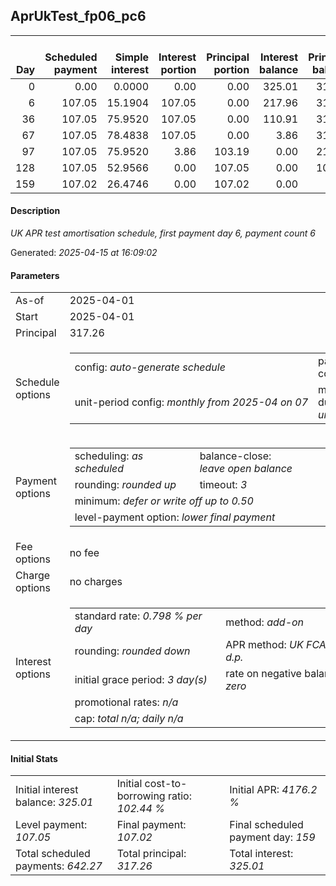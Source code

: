 <h2>AprUkTest_fp06_pc6</h2><table><thead style="vertical-align: bottom;"><th style="text-align: right;">Day</th><th style="text-align: right;">Scheduled payment</th><th style="text-align: right;">Simple interest</th><th style="text-align: right;">Interest portion</th><th style="text-align: right;">Principal portion</th><th style="text-align: right;">Interest balance</th><th style="text-align: right;">Principal balance</th><th style="text-align: right;">Total simple interest</th><th style="text-align: right;">Total interest</th><th style="text-align: right;">Total principal</th></thead><tr style="text-align: right;"><td class="ci00">0</td><td class="ci01" style="white-space: nowrap;">0.00</td><td class="ci02">0.0000</td><td class="ci03">0.00</td><td class="ci04">0.00</td><td class="ci05">325.01</td><td class="ci06">317.26</td><td class="ci07">0.0000</td><td class="ci08">0.00</td><td class="ci09">0.00</td></tr><tr style="text-align: right;"><td class="ci00">6</td><td class="ci01" style="white-space: nowrap;">107.05</td><td class="ci02">15.1904</td><td class="ci03">107.05</td><td class="ci04">0.00</td><td class="ci05">217.96</td><td class="ci06">317.26</td><td class="ci07">15.1904</td><td class="ci08">107.05</td><td class="ci09">0.00</td></tr><tr style="text-align: right;"><td class="ci00">36</td><td class="ci01" style="white-space: nowrap;">107.05</td><td class="ci02">75.9520</td><td class="ci03">107.05</td><td class="ci04">0.00</td><td class="ci05">110.91</td><td class="ci06">317.26</td><td class="ci07">91.1425</td><td class="ci08">214.10</td><td class="ci09">0.00</td></tr><tr style="text-align: right;"><td class="ci00">67</td><td class="ci01" style="white-space: nowrap;">107.05</td><td class="ci02">78.4838</td><td class="ci03">107.05</td><td class="ci04">0.00</td><td class="ci05">3.86</td><td class="ci06">317.26</td><td class="ci07">169.6262</td><td class="ci08">321.15</td><td class="ci09">0.00</td></tr><tr style="text-align: right;"><td class="ci00">97</td><td class="ci01" style="white-space: nowrap;">107.05</td><td class="ci02">75.9520</td><td class="ci03">3.86</td><td class="ci04">103.19</td><td class="ci05">0.00</td><td class="ci06">214.07</td><td class="ci07">245.5783</td><td class="ci08">325.01</td><td class="ci09">103.19</td></tr><tr style="text-align: right;"><td class="ci00">128</td><td class="ci01" style="white-space: nowrap;">107.05</td><td class="ci02">52.9566</td><td class="ci03">0.00</td><td class="ci04">107.05</td><td class="ci05">0.00</td><td class="ci06">107.02</td><td class="ci07">298.5349</td><td class="ci08">325.01</td><td class="ci09">210.24</td></tr><tr style="text-align: right;"><td class="ci00">159</td><td class="ci01" style="white-space: nowrap;">107.02</td><td class="ci02">26.4746</td><td class="ci03">0.00</td><td class="ci04">107.02</td><td class="ci05">0.00</td><td class="ci06">0.00</td><td class="ci07">325.0095</td><td class="ci08">325.01</td><td class="ci09">317.26</td></tr></table><p><h4>Description</h4><i>UK APR test amortisation schedule, first payment day 6, payment count 6</i></p><p>Generated: <i>2025-04-15 at 16:09:02</i></p><h4>Parameters</h4><table><tr><td>As-of</td><td>2025-04-01</td></tr><tr><td>Start</td><td>2025-04-01</td></tr><tr><td>Principal</td><td>317.26</td></tr><tr><td>Schedule options</td><td><table><tr><td>config: <i>auto-generate schedule</i></td><td>payment count: <i>6</i></td></tr><tr><td style="white-space: nowrap;">unit-period config: <i>monthly from 2025-04 on 07</i></td><td>max duration: <i>unlimited</i></td></tr></table></td></tr><tr><td>Payment options</td><td><table><tr><td>scheduling: <i>as scheduled</i></td><td>balance-close: <i>leave&nbsp;open&nbsp;balance</i></td></tr><tr><td>rounding: <i>rounded up</i></td><td>timeout: <i>3</i></td></tr><tr><td colspan='2'>minimum: <i>defer&nbsp;or&nbsp;write&nbsp;off&nbsp;up&nbsp;to&nbsp;0.50</i></td></tr><tr><td colspan='2'>level-payment option: <i>lower&nbsp;final&nbsp;payment</i></td></tr></table></td></tr><tr><td>Fee options</td><td>no fee</td></tr><tr><td>Charge options</td><td>no charges</td></tr><tr><td>Interest options</td><td><table><tr><td>standard rate: <i>0.798 % per day</i></td><td>method: <i>add-on</i></td></tr><tr><td>rounding: <i>rounded down</i></td><td>APR method: <i>UK FCA to 1 d.p.</i></td></tr><tr><td>initial grace period: <i>3 day(s)</i></td><td>rate on negative balance: <i>zero</i></td></tr><tr><td colspan="2">promotional rates: <i><i>n/a</i></i></td></tr><tr><td colspan="2">cap: <i>total <i>n/a</i>; daily <i>n/a</i></td></tr></table></td></tr></table><h4>Initial Stats</h4><table><tr><td>Initial interest balance: <i>325.01</i></td><td>Initial cost-to-borrowing ratio: <i>102.44 %</i></td><td>Initial APR: <i>4176.2 %</i></td></tr><tr><td>Level payment: <i>107.05</i></td><td>Final payment: <i>107.02</i></td><td>Final scheduled payment day: <i>159</i></td></tr><tr><td>Total scheduled payments: <i>642.27</i></td><td>Total principal: <i>317.26</i></td><td>Total interest: <i>325.01</i></td></tr></table>